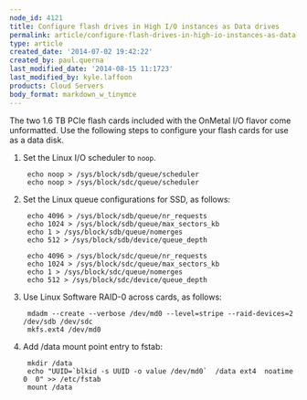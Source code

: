 ```yaml
---
node_id: 4121
title: Configure flash drives in High I/O instances as Data drives
permalink: article/configure-flash-drives-in-high-io-instances-as-data-drives
type: article
created_date: '2014-07-02 19:42:22'
created_by: paul.querna
last_modified_date: '2014-08-15 11:1723'
last_modified_by: kyle.laffoon
products: Cloud Servers
body_format: markdown_w_tinymce
---
```


The two 1.6 TB PCIe flash cards included with the OnMetal I/O flavor come unformatted. Use the following steps to configure your flash cards for use as a data disk.  

1. Set the Linux I/O scheduler to <code>noop</code>.

        echo noop > /sys/block/sdb/queue/scheduler
        echo noop > /sys/block/sdc/queue/scheduler

2. Set the Linux queue configurations for SSD, as follows:

        echo 4096 > /sys/block/sdb/queue/nr_requests
        echo 1024 > /sys/block/sdb/queue/max_sectors_kb
        echo 1 > /sys/block/sdb/queue/nomerges
        echo 512 > /sys/block/sdb/device/queue_depth

        echo 4096 > /sys/block/sdc/queue/nr_requests
        echo 1024 > /sys/block/sdc/queue/max_sectors_kb
        echo 1 > /sys/block/sdc/queue/nomerges
        echo 512 > /sys/block/sdc/device/queue_depth

3. Use Linux Software RAID-0 across cards, as follows:

        mdadm --create --verbose /dev/md0 --level=stripe --raid-devices=2 /dev/sdb /dev/sdc
        mkfs.ext4 /dev/md0

4. Add /data mount point entry to fstab:

        mkdir /data
        echo "UUID=`blkid -s UUID -o value /dev/md0`  /data ext4  noatime 0  0" >> /etc/fstab 
        mount /data
